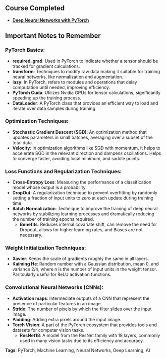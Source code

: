## Course Completed
- **[Deep Neural Networks with PyTorch](https://www.coursera.org/learn/deep-neural-networks-with-pytorch)**

## Important Notes to Remember

### PyTorch Basics:

- **required_grad**: Used in PyTorch to indicate whether a tensor should be tracked for gradient calculations.
- **transform**: Techniques to modify raw data making it suitable for training neural networks, like normalization and augmentation.
- **lazy**: In PyTorch, refers to modules and operations that delay computation until needed, improving efficiency.
- **PyTorch Cuda**: Utilizes Nvidia GPUs for tensor calculations, significantly speeding up the training process.
- **DataLoader**: A PyTorch class that provides an efficient way to load and iterate over data samples during training.


### Optimization Techniques:
- **Stochastic Gradient Descent (SGD)**: An optimization method that updates parameters in small batches, averaging over a subset of the total data.
- **Velocity**: In optimization algorithms like SGD with momentum, it helps to accelerate SGD in the relevant direction and dampens oscillations. Helps to converge faster, avoiding local minimum, and saddle points. 

### Loss Functions and Regularization Techniques:
- **Cross-Entropy Loss**: Measuring the performance of a classification model whose output is a probability.
- **DropOut**: A regularization technique to prevent overfitting by randomly setting a fraction of input units to zero at each update during training time.
- **Batch Normalization**: Technique to improve the training of deep neural networks by stabilizing learning processes and dramatically reducing the number of training epochs required.
  - **Benefits**: Reduces internal covariate shift, can remove the need for Dropout, allows for higher learning rates, and Biases are not necessary.

### Weight Initialization Techniques:

- **Xavier**: Keeps the scale of gradients roughly the same in all layers.
- **Kaiming He**: Random number with a Gaussian distribution, mean 0, and variance 2/n, where n is the number of input units in the weight tensor. Paritcularly useful for ReLU activation functions.


### Convolutional Neural Networks (CNNs):
- **Activation maps**: Intermediate outputs of a CNN that represent the presence of particular features in an image.
- **Stride**: The number of pixels by which the filter slides over the input image.
- **Padding**: Adding extra pixels around the input image.
- **Torch Vision**: A part of the PyTorch ecosystem that provides tools and datasets for computer vision tasks.
    - **ResNet18**: A model from the ResNet family with 18 layers, commonly used in many vision tasks due to its efficiency and accuracy.

**Tags**: PyTorch, Machine Learning, Neural Networks, Deep Learning, AI
